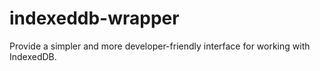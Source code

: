 # indexeddb-wrapper
Provide a simpler and more developer-friendly interface for working with IndexedDB.
